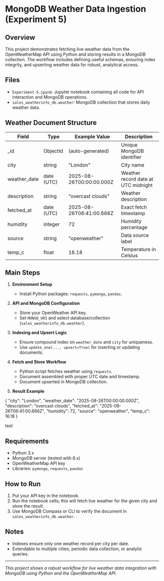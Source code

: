 # MongoDB Weather Data Ingestion (Experiment 5)

## Overview
This project demonstrates fetching live weather data from the OpenWeatherMap API using Python and storing results in a MongoDB collection. The workflow includes defining useful schemas, ensuring index integrity, and upserting weather data for robust, analytical access.

## Files
- `Experiment-5.ipynb`: Jupyter notebook containing all code for API interaction and MongoDB operations.
- `sales_weatherinfo_db.weather`: MongoDB collection that stores daily weather data.

## Weather Document Structure

| Field         | Type             | Example Value               | Description                      |
|-------------- |------------------|-----------------------------|-----------------------------------|
| _id           | ObjectId         | (auto-generated)            | Unique MongoDB identifier         |
| city          | string           | "London"                    | City name                         |
| weather_date  | date (UTC)       | 2025-08-26T00:00:00.000Z    | Weather record date at UTC midnight|
| description   | string           | "overcast clouds"           | Weather description               |
| fetched_at    | date (UTC)       | 2025-08-26T06:41:00.666Z    | Exact fetch timestamp             |
| humidity      | integer          | 72                          | Humidity percentage               |
| source        | string           | "openweather"               | Data source label                 |
| temp_c        | float            | 16.18                       | Temperature in Celsius            |

## Main Steps

1. **Environment Setup**
   - Install Python packages: `requests`, `pymongo`, `pandas`.

2. **API and MongoDB Configuration**
   - Store your OpenWeather API key.
   - Set `MONGO_URI` and select database/collection (`sales_weatherinfo_db.weather`).

3. **Indexing and Upsert Logic**
   - Ensure compound index on `weather_date` and `city` for uniqueness.
   - Use `update_one(..., upsert=True)` for inserting or updating documents.

4. **Fetch and Store Workflow**
   - Python script fetches weather using `requests`.
   - Document assembled with proper UTC date and timestamp.
   - Document upserted in MongoDB collection.

5. **Result Example**

{
"city": "London",
"weather_date": "2025-08-26T00:00:00.000Z",
"description": "overcast clouds",
"fetched_at": "2025-08-26T06:41:00.666Z",
"humidity": 72,
"source": "openweather",
"temp_c": 16.18
}

text

## Requirements

- Python 3.x
- MongoDB server (tested with 6.x)
- OpenWeatherMap API key
- Libraries: `pymongo`, `requests`, `pandas`

## How to Run

1. Put your API key in the notebook.
2. Run the notebook cells; this will fetch live weather for the given city and store the result.
3. Use MongoDB Compass or CLI to verify the document in `sales_weatherinfo_db.weather`.

## Notes

- Indexes ensure only one weather record per city per date.
- Extendable to multiple cities, periodic data collection, or analytic queries.

---

*This project shows a robust workflow for live weather data integration with MongoDB using Python and the OpenWeatherMap API.*